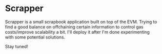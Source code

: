 # Scrapper

Scrapper is a small scrapbook application built on top of the EVM. Trying to find a good balance on offchaining certain information to control gas costs/improve scalability a bit. I'll deploy it after I'm done experimenting with some potential solutions. 

Stay tuned!
